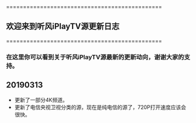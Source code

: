 ==============================================
## 欢迎来到听风iPlayTV源更新日志

==============================================

### 在这里你可以看到关于听风iPlayTV源最新的更新动向，谢谢大家的支持。

## 20190313

- 更新了一部分4K频道。
- 更新了电信央视卫视分类的源，现在是纯电信的源了，720P打开速度应该会很快。

